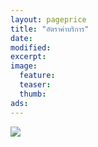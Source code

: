 ```yaml
---
layout: pageprice
title: "อัตราค่าบริการ"
date: 
modified:
excerpt:
image:
  feature:
  teaser:
  thumb:
ads:
---
```


<div>


<img src="http://i736.photobucket.com/albums/xx9/Cutieberries/for%20random%20post/pageprice_zpso02i6lgs.jpg">

</div>